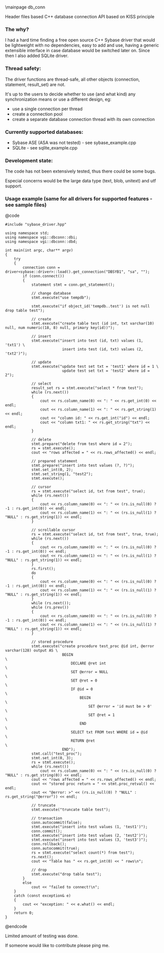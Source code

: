 \mainpage db_conn


Header files based C++ database connection API based on KISS principle

### The why?

I had a hard time finding a free open source C++ Sybase driver that would be lightweight with no dependencies, easy to add and use, having a generic extensible interface in case database would be switched later on. Since then I also added SQLite driver.


### Thread safety:

The driver functions are thread-safe, all other objects (connection, statement, result_set) are not.

It's up to the users to decide whether to use (and what kind) any synchronization means or use a different design, eg:

* use a single connection per thread
* create a connection pool
* create a separate database connection thread with its own connection


### Currently supported databases:

* Sybase ASE (ASA was not tested) - see sybase_example.cpp
* SQLite - see sqlite_example.cpp


### Development state:

The code has not been extensively tested, thus there could be some bugs.

Especial concerns would be the large data type (text, blob, unitext) and utf support.


### Usage example (same for all drivers for supported features - see sample files)

@code
    
    #include "sybase_driver.hpp"
    
    using namespace std;
    using namespace vgi::dbconn::dbi;
    using namespace vgi::dbconn::dbd;
    
    int main(int argc, char** argv)
    {
        try
        {
            connection conn = driver<sybase::driver>::load().get_connection("DBSYB1", "sa", "");
            if (conn.connect())
            {
                statement stmt = conn.get_statement();
                
                // change database
                stmt.execute("use tempdb");
                
                stmt.execute("if object_id('tempdb..test') is not null drop table test");
                
                // create
                stmt.execute("create table test (id int, txt varchar(10) null, num numeric(18, 8) null, primary key(id))");
                
                // insert
                stmt.execute("insert into test (id, txt) values (1, 'txt1') \
                              insert into test (id, txt) values (2, 'txt2')");
                
                // update
                stmt.execute("update test set txt = 'test1' where id = 1 \
                              update test set txt = 'test2' where id = 2");
                
                // select
                result_set rs = stmt.execute("select * from test");
                while (rs.next())
                {
                    cout << rs.column_name(0) << ": " << rs.get_int(0) << endl;
                    cout << rs.column_name(1) << ": " << rs.get_string(1) << endl;
                    cout << "column id: " << rs.get_int("id") << endl;
                    cout << "column txt1: " << rs.get_string("txt") << endl;
                }
                
                // delete
                stmt.prepare("delete from test where id = 2");
                rs = stmt.execute();
                cout << "rows affected = " << rs.rows_affected() << endl;
                
                // prepared statement
                stmt.prepare("insert into test values (?, ?)");
                stmt.set_int(0, 2);
                stmt.set_string(1, "test2");
                stmt.execute();
                
                // cursor
                rs = stmt.execute("select id, txt from test", true);
                while (rs.next())
                {
                    cout << rs.column_name(0) << ": " << (rs.is_null(0) ? -1 : rs.get_int(0)) << endl;
                    cout << rs.column_name(1) << ": " << (rs.is_null(1) ? "NULL" : rs.get_string(1)) << endl;
                }
                
                // scrollable cursor
                rs = stmt.execute("select id, txt from test", true, true);
                while (rs.next())
                {
                    cout << rs.column_name(0) << ": " << (rs.is_null(0) ? -1 : rs.get_int(0)) << endl;
                    cout << rs.column_name(1) << ": " << (rs.is_null(1) ? "NULL" : rs.get_string(1)) << endl;
                }
                rs.first();
                do
                {
                    cout << rs.column_name(0) << ": " << (rs.is_null(0) ? -1 : rs.get_int(0)) << endl;
                    cout << rs.column_name(1) << ": " << (rs.is_null(1) ? "NULL" : rs.get_string(1)) << endl;
                }
                while (rs.next());
                while (rs.prev())
                {
                    cout << rs.column_name(0) << ": " << (rs.is_null(0) ? -1 : rs.get_int(0)) << endl;
                    cout << rs.column_name(1) << ": " << (rs.is_null(1) ? "NULL" : rs.get_string(1)) << endl;
                }
                
                // stored procedure
                stmt.execute("create procedure test_proc @id int, @error varchar(128) output AS \
                              BEGIN                                                             \
                                  DECLARE @ret int                                              \
                                  SET @error = NULL                                             \
                                  SET @ret = 0                                                  \
                                  IF @id = 0                                                    \
                                      BEGIN                                                     \
                                          SET @error = 'id must be > 0'                         \
                                          SET @ret = 1                                          \
                                      END                                                       \
                                  SELECT txt FROM test WHERE id = @id                           \
                                  RETURN @ret                                                   \
                              END");
                stmt.call("test_proc");
                stmt.set_int(0, 3);
                rs = stmt.execute();
                while (rs.next())
                    cout << rs.column_name(0) << ": " << (rs.is_null(0) ? "NULL" : rs.get_string(0)) << endl;
                cout << "rows affected = " << rs.rows_affected() << endl;
                cout << "stored proc return = " << stmt.proc_retval() << endl;
                cout << "@error: >" << (rs.is_null(0) ? "NULL" : rs.get_string("@error")) << endl;
                
                // truncate
                stmt.execute("truncate table test");
                
                // transaction
                conn.autocommit(false);
                stmt.execute("insert into test values (1, 'test1')");
                conn.commit();
                stmt.execute("insert into test values (2, 'test2')");
                stmt.execute("insert into test values (3, 'test3')");
                conn.rollback();
                conn.autocommit(true);
                rs = stmt.execute("select count(*) from test");
                rs.next();
                cout << "Table has " << rs.get_int(0) << " rows\n";
                
                // drop
                stmt.execute("drop table test");
            }
            else
                cout << "failed to connect!\n";
        }
        catch (const exception& e)
        {
            cout << "exception: " << e.what() << endl;
        }
        return 0;
    }            
    

@endcode

Limited amount of testing was done.

If someone would like to contribute please ping me.

